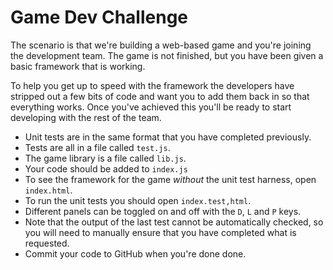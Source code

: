 # Game Dev Challenge

The scenario is that we're building a web-based game and you're joining the development team.  The game is not finished, but you have been given a basic framework that is working.

To help you get up to speed with the framework the developers have stripped out a few bits of code and want you to add them back in so that everything works.  Once you've achieved this you'll be ready to start developing with the rest of the team.

* Unit tests are in the same format that you have completed previously.
* Tests are all in a file called `test.js`.
* The game library is a file called `lib.js`.
* Your code should be added to `index.js`
* To see the framework for the game _without_ the unit test harness, open `index.html`.
* To run the unit tests you should open `index.test,html`.
* Different panels can be toggled on and off with the `D`, `L` and `P` keys.
* Note that the output of the last test cannot be automatically checked, so you will need to manually ensure that you have completed what is requested.
* Commit your code to GitHub when you're done done.